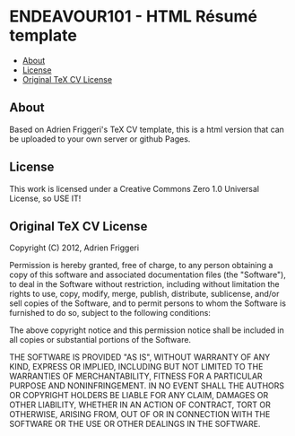 # ENDEAVOUR101 - HTML Résumé template

<!-- MarkdownTOC depth=3 autolink=true autoanchor=true -->

- [About](#about)
- [License](#license)
- [Original TeX CV License](#original-tex-cv-license)

<!-- /MarkdownTOC -->


<a name="about"></a>
## About
Based on Adrien Friggeri's TeX CV template, this is a html version that can be uploaded to your own server or github Pages.


<a name="license"></a>
## License
This work is licensed under a Creative Commons Zero 1.0 Universal License, so USE IT!

<a name="original-tex-cv-license"></a>
## Original TeX CV License
Copyright (C) 2012, Adrien Friggeri

Permission is hereby granted, free of charge, to any person obtaining a copy of this software and associated documentation files (the "Software"), to deal in the Software without restriction, including without limitation the rights to use, copy, modify, merge, publish, distribute, sublicense, and/or sell copies of the Software, and to permit persons to whom the Software is furnished to do so, subject to the following conditions:

The above copyright notice and this permission notice shall be included in all copies or substantial portions of the Software.

THE SOFTWARE IS PROVIDED "AS IS", WITHOUT WARRANTY OF ANY KIND, EXPRESS OR IMPLIED, INCLUDING BUT NOT LIMITED TO THE WARRANTIES OF MERCHANTABILITY, FITNESS FOR A PARTICULAR PURPOSE AND NONINFRINGEMENT. IN NO EVENT SHALL THE AUTHORS OR COPYRIGHT HOLDERS BE LIABLE FOR ANY CLAIM, DAMAGES OR OTHER LIABILITY, WHETHER IN AN ACTION OF CONTRACT, TORT OR OTHERWISE, ARISING FROM, OUT OF OR IN CONNECTION WITH THE SOFTWARE OR THE USE OR OTHER DEALINGS IN THE SOFTWARE.